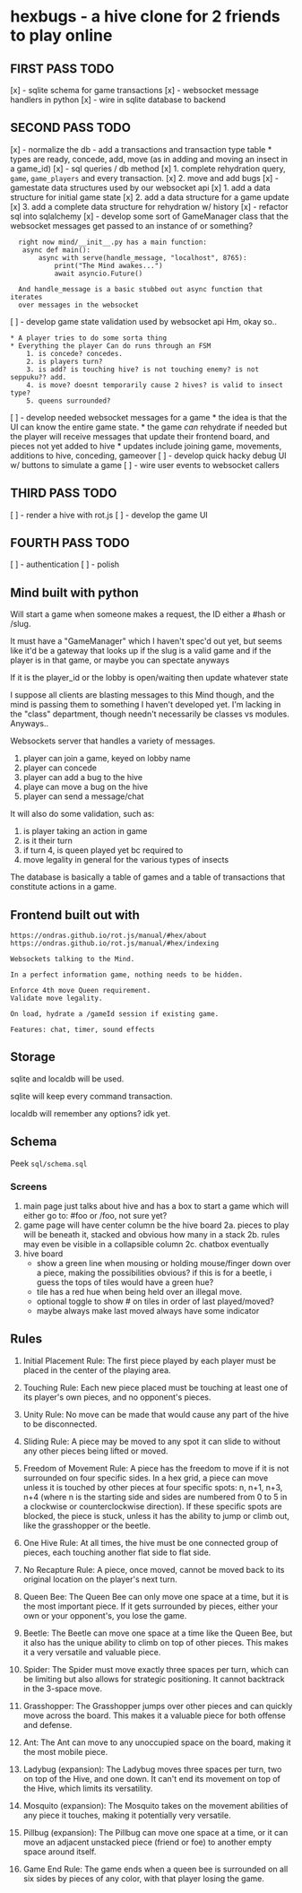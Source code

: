 # hexbugs - a hive clone for 2 friends to play online

## FIRST PASS TODO
[x] - sqlite schema for game transactions
[x] - websocket message handlers in python
[x] - wire in sqlite database to backend

## SECOND PASS TODO
[x] - normalize the db
    - add a transactions and transaction type table
        * types are ready, concede, add, move (as in adding and moving an insect in a game_id)
[x] - sql queries / db method
        [x] 1. complete rehydration query, `game`, `game_players` and every
               transaction.
        [x] 2. move and add bugs
[x] - gamestate data structures used by our websocket api
        [x] 1. add a data structure for initial game state
        [x] 2. add a data structure for a game update
        [x] 3. add a complete data structure for rehydration w/ history
[x] - refactor sql into sqlalchemy
[x] - develop some sort of GameManager class that the websocket messages get
      passed to an instance of or something?

      right now mind/__init__.py has a main function:
       async def main():
           async with serve(handle_message, "localhost", 8765):
               print("The Mind awakes...")
               await asyncio.Future()

      And handle_message is a basic stubbed out async function that iterates
      over messages in the websocket
[ ] - develop game state validation used by websocket api
    Hm, okay so..

    * A player tries to do some sorta thing
    * Everything the player Can do runs through an FSM
        1. is concede? concedes.
        2. is players turn?
        3. is add? is touching hive? is not touching enemy? is not seppuku?? add.
        4. is move? doesnt temporarily cause 2 hives? is valid to insect type? 
        5. queens surrounded?
[ ] - develop needed websocket messages for a game
        * the idea is that the UI can know the entire game state.
        * the game _can_ rehydrate if needed but the player will receive messages
          that update their frontend board, and pieces not yet added to hive
        * updates include joining game, movements, additions to hive,
          conceding, gameover
[ ] - develop quick hacky debug UI w/ buttons to simulate a game
[ ] - wire user events to websocket callers

## THIRD PASS TODO
[ ] - render a hive with rot.js
[ ] - develop the game UI

## FOURTH PASS TODO
[ ] - authentication
[ ] - polish

## Mind built with python

Will start a game when someone makes a request, the ID either a #hash or /slug.

It must have a "GameManager" which I haven't spec'd out yet, but seems like it'd be a gateway that
looks up if the slug is a valid game and if the player is in that game, or maybe you can spectate anyways

If it is the player_id or the lobby is open/waiting then update whatever state

I suppose all clients are blasting messages to this Mind though, and the mind is passing them to something I haven't developed yet. I'm lacking in the "class" department, though needn't necessarily be classes vs modules. Anyways..

Websockets server that handles a variety of messages.

1. player can join a game, keyed on lobby name
2. player can concede
3. player can add a bug to the hive
4. playe can move a bug on the hive
5. player can send a message/chat

It will also do some validation, such as:

1. is player taking an action in game
2. is it their turn
3. if turn 4, is queen played yet bc required to
4. move legality in general for the various types of insects

The database is basically a table of games and a table of transactions that
constitute actions in a game.

## Frontend built out with

    https://ondras.github.io/rot.js/manual/#hex/about
    https://ondras.github.io/rot.js/manual/#hex/indexing

    Websockets talking to the Mind.

    In a perfect information game, nothing needs to be hidden.

    Enforce 4th move Queen requirement.
    Validate move legality.

    On load, hydrate a /gameId session if existing game.

    Features: chat, timer, sound effects

## Storage

sqlite and localdb will be used.

sqlite will keep every command transaction.

localdb will remember any options? idk yet.

## Schema

Peek `sql/schema.sql`

### Screens
1. main page just talks about hive and has a box to start a game which will either go to:
    #foo or /foo, not sure yet?
2. game page will have center column be the hive board
    2a. pieces to play will be beneath it, stacked and obvious how many in a stack
    2b. rules may even be visible in a collapsible column
    2c. chatbox eventually
3. hive board
    * show a green  line when mousing or holding mouse/finger down over
      a piece, making the possibilities obvious? if this is for a beetle,
      i guess the tops of tiles would have a green hue?
    * tile has a red hue when being held over an illegal move.
    * optional toggle to show # on tiles in order of last played/moved?
    * maybe always make last moved always have some indicator

## Rules
1. Initial Placement Rule: The first piece played by each player must be placed
   in the center of the playing area.

2. Touching Rule: Each new piece placed must be touching at least one of its
   player's own pieces, and no opponent's pieces.

3. Unity Rule: No move can be made that would cause any part of the hive to be
   disconnected.

4. Sliding Rule: A piece may be moved to any spot it can slide to without any
   other pieces being lifted or moved.

5. Freedom of Movement Rule: A piece has the freedom to move if it is not
   surrounded on four specific sides. In a hex grid, a piece can move unless it
   is touched by other pieces at four specific spots: n, n+1, n+3, n+4 (where
   n is the starting side and sides are numbered from 0 to 5 in a clockwise or
   counterclockwise direction). If these specific spots are blocked, the piece
   is stuck, unless it has the ability to jump or climb out, like the
   grasshopper or the beetle.

6. One Hive Rule: At all times, the hive must be one connected group of pieces,
   each touching another flat side to flat side.

7. No Recapture Rule: A piece, once moved, cannot be moved back to its original
   location on the player's next turn.

8. Queen Bee: The Queen Bee can only move one space at a time, but it is the
   most important piece. If it gets surrounded by pieces, either your own or
   your opponent's, you lose the game.

9. Beetle: The Beetle can move one space at a time like the Queen Bee, but it
   also has the unique ability to climb on top of other pieces. This makes it
   a very versatile and valuable piece.

10. Spider: The Spider must move exactly three spaces per turn, which can be
    limiting but also allows for strategic positioning. It cannot backtrack in
    the 3-space move.

11. Grasshopper: The Grasshopper jumps over other pieces and can quickly move
    across the board. This makes it a valuable piece for both offense and
    defense.

12. Ant: The Ant can move to any unoccupied space on the board, making it the
    most mobile piece.

13. Ladybug (expansion): The Ladybug moves three spaces per turn, two on top of
    the Hive, and one down. It can't end its movement on top of the Hive, which
    limits its versatility.

14. Mosquito (expansion): The Mosquito takes on the movement abilities of any
    piece it touches, making it potentially very versatile.

15. Pillbug (expansion): The Pillbug can move one space at a time, or it can
    move an adjacent unstacked piece (friend or foe) to another empty space
    around itself.

16. Game End Rule: The game ends when a queen bee is surrounded on all six
    sides by pieces of any color, with that player losing the game.
